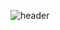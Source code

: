 ![header](https://capsule-render.vercel.app/api?type=waving&color=auto&height=200&section=header&text=Project%20Living-MySelf&fontSize=70)
